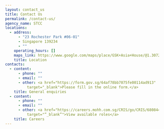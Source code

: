 ```yaml
---
layout: contact_us
title: Contact Us
permalink: /contact-us/
agency_name: STCC
locations:
  - address:
      - "23 Rochester Park #06-01"
      - Singapore 139234
      - ""
    operating_hours: []
    maps_link: https://www.google.com/maps/place/GSK+Asia+House/@1.3072048,103.7850027,17z/data=!3m1!4b1!4m6!3m5!1s0x31da1a42ca01ebf1:0x2981501498878338!8m2!3d1.3072048!4d103.7871914!16s%2Fg%2F11dxkv5272?entry=ttu
    title: Location
contacts:
  - content:
      - phone: ""
      - email: ""
      - other: <a href="https://form.gov.sg/64af78bb7075fe00114ad913"
          target="_blank">Please fill in the online form.</a>
    title: General enquiries
  - content:
      - phone: ""
      - email: ""
      - other: <a href="https://careers.mohh.com.sg/CRIS/go/CRIS/680844/"
          target="”_blank”">View available roles</a>
    title: Careers
---
```

